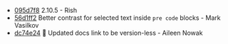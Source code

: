 * [095d7f8](https://github.com/TryGhost/Casper/commit/095d7f8) 2.10.5 - Rish
* [56d1ff2](https://github.com/TryGhost/Casper/commit/56d1ff2) Better contrast for selected text inside `pre code` blocks - Mark Vasilkov
* [dc74e24](https://github.com/TryGhost/Casper/commit/dc74e24) 🔗 Updated docs link to be version-less - Aileen Nowak
